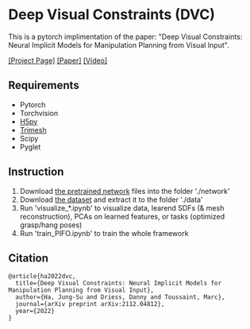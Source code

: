 # Deep Visual Constraints (DVC)

This is a pytorch implimentation of the paper: "Deep Visual Constraints: Neural Implicit Models for Manipulation Planning from Visual Input".

[[Project Page]](https://sites.google.com/view/deep-visual-constraints) [[Paper]](https://arxiv.org/abs/2112.04812) [[Video]](https://youtu.be/r__mIGTu6Jg)

## Requirements
- Pytorch
- Torchvision
- [H5py](https://docs.h5py.org/en/stable/quick.html)
- [Trimesh](https://trimsh.org/trimesh.html)
- Scipy
- Pyglet


## Instruction
1. Download [the pretrained network](https://drive.google.com/drive/folders/1RcjmbazIrejv6QT8cSJ9V62KSbA2ip5k?usp=sharing) files into the folder './network'
2. Download [the dataset](https://drive.google.com/file/d/12Ycx9oJkd8lape1SuQ2k0w75yp0IQ1pF/view?usp=sharing) and extract it to the folder './data' 
3. Run 'visualize_*.ipynb' to visualize data, learend SDFs (& mesh reconstruction), PCAs on learned features, or tasks (optimized grasp/hang poses)
4. Run 'train_PIFO.ipynb' to train the whole framework

## Citation
```
@article{ha2022dvc,
  title={Deep Visual Constraints: Neural Implicit Models for Manipulation Planning from Visual Input},
  author={Ha, Jung-Su and Driess, Danny and Toussaint, Marc},
  journal={arXiv preprint arXiv:2112.04812},
  year={2022}
}
```
